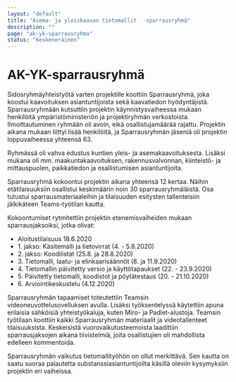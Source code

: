 ```yaml
---
layout: "default"
title: "Asema- ja yleiskaavan tietomallit  -sparrausryhmä"
description: ""
page: "ak-yk-sparrausryhma"
status: "Keskeneräinen"
---
```

# AK-YK-sparrausryhmä

Sidosryhmäyhteistyötä varten projektille koottiin Sparrausryhmä, joka koostui kaavoituksen asiantuntijoista sekä kaavatiedon hyödyntäjistä. Sparrausryhmään kutsuttiin projektin käynnistysvaiheessa mukaan henkilöitä ympäristöministeriön ja projektiryhmän verkostoista. Ilmoittautuminen ryhmään oli avoin, eikä osallistujamäärää rajattu. Projektin aikana mukaan liittyi lisää henkilöitä, ja Sparrausryhmän jäseniä oli projektin loppuvaiheessa  yhteensä 63.

Ryhmässä oli vahva edustus kuntien yleis- ja asemakaavoituksesta. Lisäksi mukana oli mm. maakuntakaavoituksen, rakennusvalvonnan, kiinteistö- ja mittauspuolen, paikkatiedon ja osallistumisen asiantuntijoita. 

Sparrausryhmä kokoontui projektin aikana yhteensä 12 kertaa. Näihin etätilaisuuksiin osallistui keskimäärin noin 30 sparrausryhmäläistä. Osa tutustui sparrausmateriaaleihin ja tilaisuuden esitysten tallenteisiin jälkikäteen Teams-työtilan kautta. 

Kokoontumiset rytmitettiin projektin etenemisvaiheiden mukaan sparrausjaksoiksi, jotka olivat:
<ul>
  <li>Aloitustilaisuus 18.6.2020</li>
  <li>1. jakso: Käsitemalli ja tietovirrat (4. - 5.8.2020)</li>
  <li>2. jakso: Koodilistat (25.8. ja 28.8.2020)</li>
  <li>3. Tietomalli, laatu- ja elinkaarisäännöt (8. ja 11.9.2020)</li>
  <li>4. Tietomallin päivitetty versio ja käyttötapaukset (22. - 23.9.2020)</li>
  <li>5. Päivitetty tietomalli, koodistot ja pöytätestaus (20. - 21.10.2020)</li>
  <li>6. Arviointikeskustelu (4.12.2020)</li>
</ul>

Sparrausryhmän tapaamiset toteutettiin Teamsin videoneuvottelusovelluksen avulla. Lisäksi työksentelyssä käytettiin apuna erilaisia sähköisiä yhteistyökaluja, kuten Miro- ja Padlet-alustoja. Teamsin työtilaan koottiin kaikki Sparrausryhmän materiaalit ja videotallenteet tilaisuuksista. Keskeisistä vuorovaikutusteemoista laadittiin sparrausjaksojen aikana tiivistelmiä, joita osallistujien oli mahdollista edelleen kommentoida.

Sparrausryhmän vaikutus tietomallityöhön on ollut merkittävä. Sen kautta on saatu suoraa palautetta substanssiasiantuntijoilta käsillä oleviin kysymyksiin projektin eri vaiheissa.
